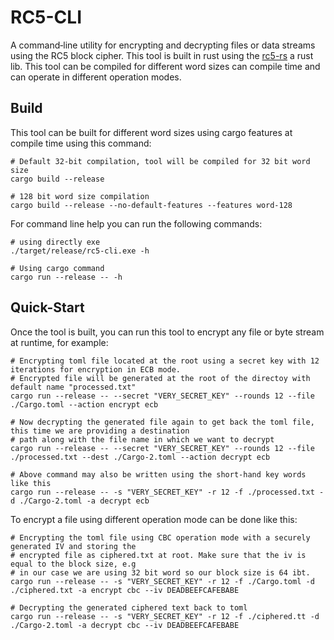 # RC5-CLI

A command‑line utility for encrypting and decrypting files or data streams using the RC5 block cipher. This tool is built
in rust using the [rc5-rs](./README.md) a rust lib. This tool can be compiled for different word sizes can compile time and
can operate in different operation modes.

## Build

This tool can be built for different word sizes using cargo features at compile time using this command:

```Shell
# Default 32-bit compilation, tool will be compiled for 32 bit word size
cargo build --release

# 128 bit word size compilation
cargo build --release --no-default-features --features word-128
```

For command line help you can run the following commands:

```Shell
# using directly exe
./target/release/rc5-cli.exe -h

# Using cargo command
cargo run --release -- -h
```

## Quick-Start

Once the tool is built, you can run this tool to encrypt any file or byte stream at runtime, for example:

```Shell
# Encrypting toml file located at the root using a secret key with 12 iterations for encryption in ECB mode.
# Encrypted file will be generated at the root of the directoy with default name "processed.txt"
cargo run --release -- --secret "VERY_SECRET_KEY" --rounds 12 --file ./Cargo.toml --action encrypt ecb

# Now decrypting the generated file again to get back the toml file, this time we are providing a destination
# path along with the file name in which we want to decrypt
cargo run --release -- --secret "VERY_SECRET_KEY" --rounds 12 --file ./processed.txt --dest ./Cargo-2.toml --action decrypt ecb

# Above command may also be written using the short-hand key words like this
cargo run --release -- -s "VERY_SECRET_KEY" -r 12 -f ./processed.txt -d ./Cargo-2.toml -a decrypt ecb
```

To encrypt a file using different operation mode can be done like this:

```Shell
# Encrypting the toml file using CBC operation mode with a securely generated IV and storing the
# encrypted file as ciphered.txt at root. Make sure that the iv is equal to the block size, e.g 
# in our case we are using 32 bit word so our block size is 64 ibt.
cargo run --release -- -s "VERY_SECRET_KEY" -r 12 -f ./Cargo.toml -d ./ciphered.txt -a encrypt cbc --iv DEADBEEFCAFEBABE

# Decrypting the generated ciphered text back to toml 
cargo run --release -- -s "VERY_SECRET_KEY" -r 12 -f ./ciphered.tt -d ./Cargo-2.toml -a decrypt cbc --iv DEADBEEFCAFEBABE
```